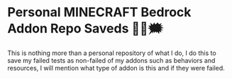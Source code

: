 # Personal MINECRAFT Bedrock Addon Repo Saveds 🧑‍💻🗯

This is nothing more than a personal repository of what I do, I do this to save my failed tests as non-failed of my addons such as behaviors and resources, I will mention what type of addon is this and if they were failed. 
